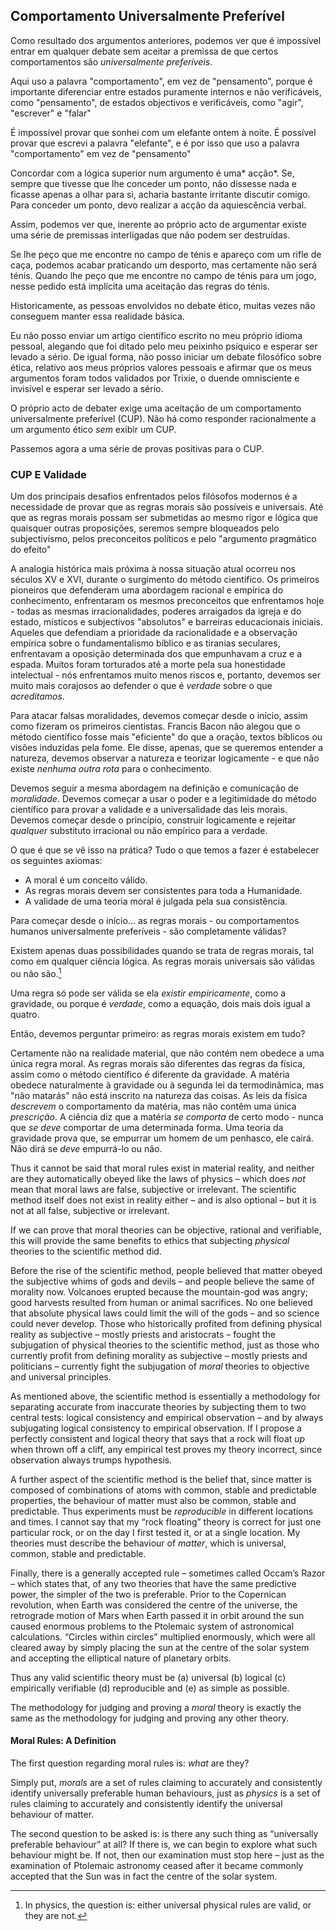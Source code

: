 ## Comportamento Universalmente Preferível

Como resultado dos argumentos anteriores, podemos ver que é impossível entrar em qualquer debate sem aceitar a premissa de que certos comportamentos são *universalmente preferíveis*.

Aqui uso a palavra "comportamento", em vez de "pensamento", porque é importante diferenciar entre estados puramente internos e não verificáveis, como "pensamento", de estados objectivos e verificáveis, como "agir", "escrever" e "falar"

É impossível provar que sonhei com um elefante ontem à noite. É possível provar que escrevi a palavra "elefante", e é por isso que uso a palavra "comportamento" em vez de "pensamento"

Concordar com a lógica superior num argumento é uma* acção*. Se, sempre que tivesse que lhe conceder um ponto, não dissesse nada e ficasse apenas a olhar para si, acharia bastante irritante discutir comigo. Para conceder um ponto, devo realizar a acção da aquiescência verbal.

Assim, podemos ver que, inerente ao próprio acto de argumentar existe uma série de premissas interligadas que não podem ser destruídas.

Se lhe peço que me encontre no campo de ténis e apareço com um rifle de caça, podemos acabar praticando um desporto, mas certamente não será ténis. Quando lhe peço que me encontre no campo de ténis para um jogo, nesse pedido está implícita uma aceitação das regras do ténis.

Historicamente, as pessoas envolvidos no debate ético, muitas vezes não conseguem manter essa realidade básica.

Eu não posso enviar um artigo científico escrito no meu próprio idioma pessoal, alegando que foi ditado pelo meu peixinho psíquico e esperar ser levado a sério. De igual forma, não posso iniciar um debate filosófico sobre ética, relativo aos meus próprios valores pessoais e afirmar que os meus argumentos foram todos validados por Trixie, o duende omnisciente e invisível e esperar ser levado a sério.

O próprio acto de debater exige uma aceitação de um comportamento universalmente preferível (CUP). Não há como responder racionalmente a um argumento ético *sem* exibir um CUP.

Passemos agora a uma série de provas positivas para o CUP.

### CUP E Validade

Um dos principais desafios enfrentados pelos filósofos modernos é a necessidade de provar que as regras morais são possíveis e universais. Até que as regras morais possam ser submetidas ao mesmo rigor e lógica que quaisquer outras proposições, seremos sempre bloqueados pelo subjectivismo, pelos preconceitos políticos e pelo "argumento pragmático do efeito"

A analogia histórica mais próxima à nossa situação atual ocorreu nos séculos XV e XVI, durante o surgimento do método científico. Os primeiros pioneiros que defenderam uma abordagem racional e empírica do conhecimento, enfrentaram os mesmos preconceitos que enfrentamos hoje - todas as mesmas irracionalidades, poderes arraigados da igreja e do estado, místicos e subjectivos "absolutos" e barreiras educacionais iniciais. Aqueles que defendiam a prioridade da racionalidade e a observação empírica sobre o fundamentalismo bíblico e as tiranias seculares, enfrentavam a oposição determinada dos que empunhavam a cruz e a espada. Muitos foram torturados até a morte pela sua honestidade intelectual - nós enfrentamos muito menos riscos e, portanto, devemos ser muito mais corajosos ao defender o que é *verdade* sobre o que *acreditamos*.

Para atacar falsas moralidades, devemos começar desde o início, assim como fizeram os primeiros cientistas. Francis Bacon não alegou que o método científico fosse mais "eficiente" do que a oração, textos bíblicos ou visões induzidas pela fome. Ele disse, apenas, que se queremos entender a natureza, devemos observar a natureza e teorizar logicamente - e que não existe *nenhuma outra rota* para o conhecimento.

Devemos seguir a mesma abordagem na definição e comunicação de *moralidade*. Devemos começar a usar o poder e a legitimidade do método científico para provar a validade e a universalidade das leis morais. Devemos começar desde o princípio, construir logicamente e rejeitar *qualquer* substituto irracional ou não empírico para a verdade.

O que é que se vê isso na prática? Tudo o que temos a fazer é estabelecer os seguintes axiomas:

- A moral é um conceito válido.
- As regras morais devem ser consistentes para toda a Humanidade.
- A validade de uma teoria moral é julgada pela sua consistência.

Para começar desde o início... as regras morais - ou comportamentos humanos universalmente preferíveis - são completamente válidas?

Existem apenas duas possibilidades quando se trata de regras morais, tal como em qualquer ciência lógica. As regras morais universais são válidas ou não são.[^6]

Uma regra só pode ser válida se ela *existir empiricamente*, como a gravidade, ou porque é *verdade*, como a equação, dois mais dois igual a quatro.

Então, devemos perguntar primeiro: as regras morais existem em tudo?

Certamente não na realidade material, que não contém nem obedece a uma única regra moral. As regras morais são diferentes das regras da física, assim como o método científico é diferente da gravidade. A matéria obedece naturalmente à gravidade ou à segunda lei da termodinâmica, mas "não matarás" não está inscrito na natureza das coisas. As leis da física *descrevem* o comportamento da matéria, mas não contêm uma única *prescrição*. A ciência diz que a matéria *se comporta* de certo modo - nunca que *se deve* comportar de uma determinada forma. Uma teoria da gravidade prova que, se empurrar um homem de um penhasco, ele cairá. Não dirá se *deve* empurrá-lo ou não.

Thus it cannot be said that moral rules exist in material reality, and neither are they automatically obeyed like the laws of physics – which does *not* mean that moral laws are false, subjective or irrelevant. The scientific method itself does not exist in reality either – and is also optional – but it is not at all false, subjective or irrelevant.

If we can prove that moral theories can be objective, rational and verifiable, this will provide the same benefits to ethics that subjecting *physical* theories to the scientific method did.

Before the rise of the scientific method, people believed that matter obeyed the subjective whims of gods and devils – and people believe the same of morality now. Volcanoes erupted because the mountain-god was angry; good harvests resulted from human or animal sacrifices. No one believed that absolute physical laws could limit the will of the gods – and so science could never develop. Those who historically profited from defining physical reality as subjective – mostly priests and aristocrats – fought the subjugation of physical theories to the scientific method, just as those who currently profit from defining morality as subjective – mostly priests and politicians – currently fight the subjugation of *moral* theories to objective and universal principles.

As mentioned above, the scientific method is essentially a methodology for separating accurate from inaccurate theories by subjecting them to two central tests: logical consistency and empirical observation – and by always subjugating logical consistency to empirical observation. If I propose a perfectly consistent and logical theory that says that a rock will float *up* when thrown off a cliff, any empirical test proves my theory incorrect, since observation always trumps hypothesis.

A further aspect of the scientific method is the belief that, since matter is composed of combinations of atoms with common, stable and predictable properties, the behaviour of matter must also be common, stable and predictable. Thus experiments must be *reproducible* in different locations and times. I cannot say that my “rock floating” theory is correct for just one particular rock, or on the day I first tested it, or at a single location. My theories must describe the behaviour of *matter*, which is universal, common, stable and predictable.

Finally, there is a generally accepted rule – sometimes called Occam’s Razor – which states that, of any two theories that have the same predictive power, the simpler of the two is preferable. Prior to the Copernican revolution, when Earth was considered the centre of the universe, the retrograde motion of Mars when Earth passed it in orbit around the sun caused enormous problems to the Ptolemaic system of astronomical calculations. “Circles within circles” multiplied enormously, which were all cleared away by simply placing the sun at the centre of the solar system and accepting the elliptical nature of planetary orbits.

Thus any valid scientific theory must be (a) universal (b) logical (c) empirically verifiable (d) reproducible and (e) as simple as possible.

The methodology for judging and proving a *moral* theory is exactly the same as the methodology for judging and proving any other theory.

#### Moral Rules: A Definition

The first question regarding moral rules is: *what* are they?

Simply put, *morals* are a set of rules claiming to accurately and consistently identify universally preferable human behaviours, just as *physics* is a set of rules claiming to accurately and consistently identify the universal behaviour of matter.

The second question to be asked is: is there any such thing as “universally preferable behaviour” at all? If there is, we can begin to explore what such behaviour might be. If not, then our examination must stop here – just as the examination of Ptolemaic astronomy ceased after it became commonly accepted that the Sun was in fact the centre of the solar system.

[^6]: In physics, the question is: either universal physical rules are valid, or they are not.